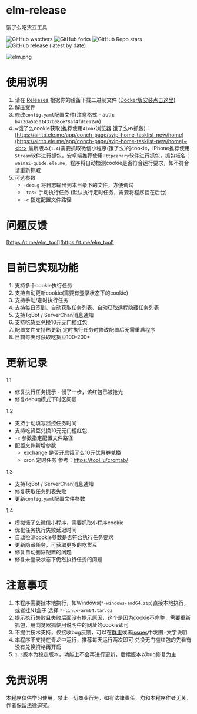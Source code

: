 # elm-release
 饿了么吃货豆工具
 
 ![GitHub watchers](https://img.shields.io/github/watchers/zelang/elm-release)
 ![GitHub forks](https://img.shields.io/github/forks/zelang/elm-release)
 ![GitHub Repo stars](https://img.shields.io/github/stars/zelang/elm-release)
 ![GitHub release (latest by date)](https://img.shields.io/github/downloads/zelang/elm-release/latest/total)

![elm.png](https://raw.githubusercontent.com/zelang/elm-release/main/elm.png)

# 使用说明

1. 请在 [Releases](https://github.com/zelang/elm-release/releases) 根据你的设备下载二进制文件 ([Docker版安装点击这里](https://github.com/zelang/elm-docker))
2. 解压文件
3. 修改`config.yaml`配置文件(注意格式 - auth: `b422da5b501437b08ce78af4fd1ea2a6`)
4. ~饿了么cookie获取(推荐使用`Alook`浏览器 饿了么`H5`抓包)：[https://air.tb.ele.me/app/conch-page/svip-home-tasklist-new/home](https://air.tb.ele.me/app/conch-page/svip-home-tasklist-new/home)~<br>
   最新版本(`1.4`)需要抓取微信小程序(饿了么)的cookie，iPhone推荐使用`Stream`软件进行抓包，安卓端推荐使用`Httpcanary`软件进行抓包，抓包域名：`waimai-guide.ele.me`，程序将自动检测cookie是否符合运行要求，如不符合请重新抓取
5. 可选参数 
   - `-debug` 将日志输出到本目录下的文件，方便调试 
   - `-task` 手动执行任务 (默认执行定时任务，需要将程序挂在后台)
   - `-c` 指定配置文件路径
   
# 问题反馈

[https://t.me/elm_tool](https://t.me/elm_tool)

# 目前已实现功能

1. 支持多个cookie执行任务
2. 支持自动更新cookie(需要有登录状态下的cookie)
3. 支持手动/定时执行任务
4. 支持每日签到、自动获取任务列表、自动获取远程隐藏任务列表
5. 支持TgBot / ServerChan消息通知
6. 支持吃货豆兑换10元无门槛红包
7. 配置文件支持热更新 定时执行任务时修改配置后无需重启程序
8. 目前每天可获取吃货豆100-200+

# 更新记录

1.1 
- 修复执行任务提示 - 慢了一步，该红包已被抢光
- 修复debug模式下时区问题

1.2
- 支持手动填写监控任务时间
- 支持吃货豆兑换10元无门槛红包
- `-c` 参数指定配置文件路径
- 配置文件新增参数
  - exchange 是否开启饿了么10元优惠券兑换
  - cron 定时任务 参考：https://tool.lu/crontab/

1.3
- 支持TgBot / ServerChan消息通知
- 修复获取任务列表失败
- 更新`config.yaml`配置文件参数

1.4
- 模拟饿了么微信小程序，需要抓取小程序cookie
- 优化任务执行失败延迟时间
- 自动检测cookie参数是否符合执行任务要求
- 更新隐藏任务，可获取更多的吃货豆
- 修复自动删除配置的问题
- 修复未登录状态下仍然执行任务的问题

# 注意事项

1. 本程序需要挂本地执行，如Windows(`*-windows-amd64.zip`)直接本地执行，或者挂N1盒子 选择 `*-linux-arm64.tar.gz`
2. 提示执行失败且失败后面没有提示原因，这个是因为cookie不完整，需要重新抓包，用浏览器抓使用说明中的网址的cookie即可
3. 不提供技术支持，仅接收bug反馈，可以在[群里](https://t.me/elm_tool)或者[issues](https://github.com/zelang/elm-release/issues)中发图+文字说明
4. 本程序不支持在青龙中运行，推荐每天运行两次即可 兑换无门槛红包的先看有没有兑换资格再开启
5. `1.3`版本为稳定版本，功能上不会再进行更新，后续版本以bug修复为主

# 免责说明

本程序仅供学习使用，禁止一切商业行为，如有法律责任，均和本程序作者无关，作者保留法律追究。
